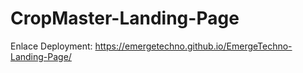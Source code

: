 # CropMaster-Landing-Page
Enlace Deployment: https://emergetechno.github.io/EmergeTechno-Landing-Page/
